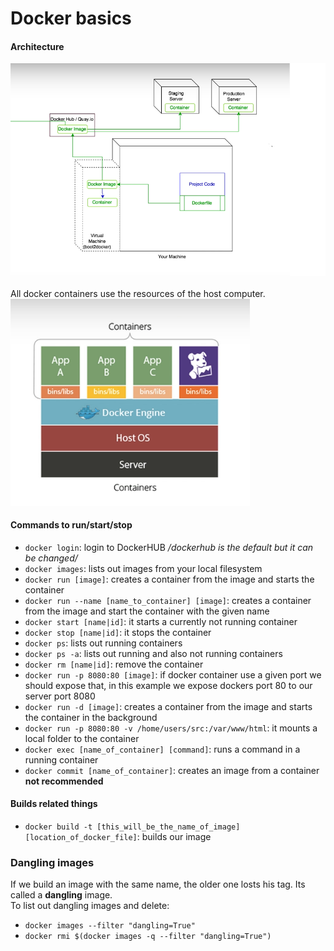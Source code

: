 # Docker basics

#### Architecture
![architecture](./images/docker_one.PNG)
<br/>
<br/>
All docker containers use the resources of the host computer.
<br/>
![architecture](./images/docker_two.PNG)

#### Commands to run/start/stop
- `docker login`: login to DockerHUB */dockerhub is the default but it can be changed/*
- `docker images`: lists out images from your local filesystem
- `docker run [image]`: creates a container from the image and starts the container
- `docker run --name [name_to_container] [image]`: creates a container from the image and start the container with the given name
- `docker start [name|id]`: it starts a currently not running container
- `docker stop [name|id]`: it stops the container
- `docker ps`: lists out running containers
- `docker ps -a`: lists out running and also not running containers
- `docker rm [name|id]`: remove the container
- `docker run -p 8080:80 [image]`: if docker container use a given port we should expose that, in this example we expose dockers port 80 to our server port 8080
- `docker run -d [image]`: creates a container from the image and starts the container in the background
- `docker run -p 8080:80 -v /home/users/src:/var/www/html`: it mounts a local folder to the container
- `docker exec [name_of_container] [command]`: runs a command in a running container
- `docker commit [name_of_container]`: creates an image from a container **not recommended**

#### Builds related things
- `docker build -t [this_will_be_the_name_of_image] [location_of_docker_file]`: builds our image

### Dangling images
If we build an image with the same name, the older one losts his tag. Its called a **dangling** image.<br/>
To list out dangling images and delete:
- `docker images --filter "dangling=True"`
- `docker rmi $(docker images -q --filter "dangling=True")`
